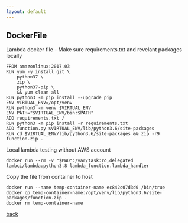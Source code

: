 ```yaml
---
layout: default
---
```


## DockerFile

Lambda docker file - Make sure requirements.txt and revelant packages locally

```
FROM amazonlinux:2017.03
RUN yum -y install git \
    python37 \
    zip \
    python37-pip \
    && yum clean all
RUN python3 -m pip install --upgrade pip 
ENV VIRTUAL_ENV=/opt/venv
RUN python3 -m venv $VIRTUAL_ENV
ENV PATH="$VIRTUAL_ENV/bin:$PATH"
ADD requirements.txt /
RUN python3 -m pip install -r requirements.txt
ADD function.py $VIRTUAL_ENV/lib/python3.6/site-packages
RUN cd $VIRTUAL_ENV/lib/python3.6/site-packages && zip -r9 function.zip .
```

Local lambda testing without AWS account

```
docker run --rm -v "$PWD":/var/task:ro,delegated lambci/lambda:python3.8 lambda_function.lambda_handler
```

Copy the file from container to host
```
docker run --name temp-container-name ec842c07d3d0 /bin/true
docker cp temp-container-name:/opt/venv/lib/python3.6/site-packages/function.zip .
docker rm temp-container-name
```





[back](./)
